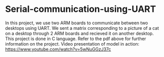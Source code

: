 # Serial-communication-using-UART
In this project, we use two ARM boards to communicate between two desktops using UART. We sent a matrix corresponding to a picture of a cat on a desktop through 2 ARM boards and recieved it on another desktop. This project is done in C language.
Refer to the pdf above for further information on the project.
Video presentation of model in action: https://www.youtube.com/watch?v=5wNuGGzJ37c
